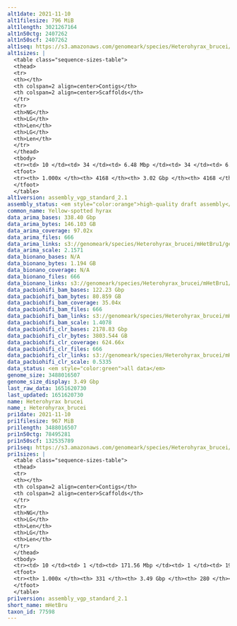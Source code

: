 ```yaml
---
alt1date: 2021-11-10
alt1filesize: 796 MiB
alt1length: 3021267164
alt1n50ctg: 2407262
alt1n50scf: 2407262
alt1seq: https://s3.amazonaws.com/genomeark/species/Heterohyrax_brucei/mHetBru1/assembly_vgp_standard_2.1/mHetBru1.alt.20211110.fasta.gz
alt1sizes: |
  <table class="sequence-sizes-table">
  <thead>
  <tr>
  <th></th>
  <th colspan=2 align=center>Contigs</th>
  <th colspan=2 align=center>Scaffolds</th>
  </tr>
  <tr>
  <th>NG</th>
  <th>LG</th>
  <th>Len</th>
  <th>LG</th>
  <th>Len</th>
  </tr>
  </thead>
  <tbody>
  <tr><td> 10 </td><td> 34 </td><td> 6.48 Mbp </td><td> 34 </td><td> 6.48 Mbp </td></tr>  <tr><td> 20 </td><td> 88 </td><td> 4.84 Mbp </td><td> 88 </td><td> 4.84 Mbp </td></tr>  <tr><td> 30 </td><td> 160 </td><td> 3.77 Mbp </td><td> 160 </td><td> 3.77 Mbp </td></tr>  <tr><td> 40 </td><td> 249 </td><td> 3.03 Mbp </td><td> 249 </td><td> 3.03 Mbp </td></tr>  <tr style="background-color:#cccccc;"><td> 50 </td><td> 360 </td><td> 2.41 Mbp </td><td> 360 </td><td> 2.41 Mbp </td></tr>  <tr><td> 60 </td><td> 499 </td><td> 1.96 Mbp </td><td> 499 </td><td> 1.96 Mbp </td></tr>  <tr><td> 70 </td><td> 673 </td><td> 1.51 Mbp </td><td> 673 </td><td> 1.51 Mbp </td></tr>  <tr><td> 80 </td><td> 916 </td><td> 1.01 Mbp </td><td> 916 </td><td> 1.01 Mbp </td></tr>  <tr><td> 90 </td><td> 1307 </td><td> 0.56 Mbp </td><td> 1307 </td><td> 0.56 Mbp </td></tr>  <tr><td> 100 </td><td> 4167 </td><td> 10.14 Kbp </td><td> 4167 </td><td> 10.14 Kbp </td></tr>  </tbody>
  <tfoot>
  <tr><th> 1.000x </th><th> 4168 </th><th> 3.02 Gbp </th><th> 4168 </th><th> 3.02 Gbp </th></tr>
  </tfoot>
  </table>
alt1version: assembly_vgp_standard_2.1
assembly_status: <em style="color:orange">high-quality draft assembly</em>
common_name: Yellow-spotted hyrax
data_arima_bases: 338.40 Gbp
data_arima_bytes: 146.103 GB
data_arima_coverage: 97.02x
data_arima_files: 666
data_arima_links: s3://genomeark/species/Heterohyrax_brucei/mHetBru1/genomic_data/arima/<br>
data_arima_scale: 2.1571
data_bionano_bases: N/A
data_bionano_bytes: 1.194 GB
data_bionano_coverage: N/A
data_bionano_files: 666
data_bionano_links: s3://genomeark/species/Heterohyrax_brucei/mHetBru1/genomic_data/bionano/<br>
data_pacbiohifi_bam_bases: 122.23 Gbp
data_pacbiohifi_bam_bytes: 80.859 GB
data_pacbiohifi_bam_coverage: 35.04x
data_pacbiohifi_bam_files: 666
data_pacbiohifi_bam_links: s3://genomeark/species/Heterohyrax_brucei/mHetBru1/genomic_data/pacbiohifi_bam/<br>
data_pacbiohifi_bam_scale: 1.4078
data_pacbiohifi_clr_bases: 2178.83 Gbp
data_pacbiohifi_clr_bytes: 3803.544 GB
data_pacbiohifi_clr_coverage: 624.66x
data_pacbiohifi_clr_files: 666
data_pacbiohifi_clr_links: s3://genomeark/species/Heterohyrax_brucei/mHetBru1/genomic_data/pacbiohifi_clr/<br>
data_pacbiohifi_clr_scale: 0.5335
data_status: <em style="color:green">all data</em>
genome_size: 3488016507
genome_size_display: 3.49 Gbp
last_raw_data: 1651620730
last_updated: 1651620730
name: Heterohyrax brucei
name_: Heterohyrax_brucei
pri1date: 2021-11-10
pri1filesize: 967 MiB
pri1length: 3488016507
pri1n50ctg: 78495281
pri1n50scf: 132535789
pri1seq: https://s3.amazonaws.com/genomeark/species/Heterohyrax_brucei/mHetBru1/assembly_vgp_standard_2.1/mHetBru1.pri.20211110.fasta.gz
pri1sizes: |
  <table class="sequence-sizes-table">
  <thead>
  <tr>
  <th></th>
  <th colspan=2 align=center>Contigs</th>
  <th colspan=2 align=center>Scaffolds</th>
  </tr>
  <tr>
  <th>NG</th>
  <th>LG</th>
  <th>Len</th>
  <th>LG</th>
  <th>Len</th>
  </tr>
  </thead>
  <tbody>
  <tr><td> 10 </td><td> 1 </td><td> 171.56 Mbp </td><td> 1 </td><td> 195.17 Mbp </td></tr>  <tr><td> 20 </td><td> 4 </td><td> 137.13 Mbp </td><td> 3 </td><td> 193.78 Mbp </td></tr>  <tr><td> 30 </td><td> 6 </td><td> 135.11 Mbp </td><td> 5 </td><td> 138.87 Mbp </td></tr>  <tr><td> 40 </td><td> 9 </td><td> 109.60 Mbp </td><td> 8 </td><td> 135.44 Mbp </td></tr>  <tr style="background-color:#cccccc;"><td> 50 </td><td> 13 </td><td style="background-color:#88ff88;"> 78.50 Mbp </td><td> 10 </td><td style="background-color:#88ff88;"> 132.54 Mbp </td></tr>  <tr><td> 60 </td><td> 18 </td><td> 57.11 Mbp </td><td> 13 </td><td> 114.29 Mbp </td></tr>  <tr><td> 70 </td><td> 25 </td><td> 42.84 Mbp </td><td> 17 </td><td> 84.90 Mbp </td></tr>  <tr><td> 80 </td><td> 34 </td><td> 33.05 Mbp </td><td> 21 </td><td> 71.07 Mbp </td></tr>  <tr><td> 90 </td><td> 52 </td><td> 15.25 Mbp </td><td> 28 </td><td> 23.07 Mbp </td></tr>  <tr><td> 100 </td><td> 330 </td><td> 4.89 Kbp </td><td> 279 </td><td> 17.89 Kbp </td></tr>  </tbody>
  <tfoot>
  <tr><th> 1.000x </th><th> 331 </th><th> 3.49 Gbp </th><th> 280 </th><th> 3.49 Gbp </th></tr>
  </tfoot>
  </table>
pri1version: assembly_vgp_standard_2.1
short_name: mHetBru
taxon_id: 77598
---
```


